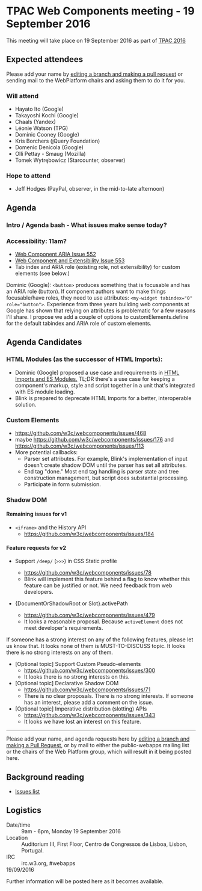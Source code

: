 # TPAC Web Components meeting - 19 September 2016

This meeting will take place on 19 September 2016 as part of [TPAC 2016](https://www.w3.org/2016/09/TPAC/)

## Expected attendees

Please add your name by [editing a branch and making a pull request](https://github.com/w3c/WebPlatformWG/edit/gh-pages/meetings/16-09-19TPAC-1.md) or sending mail to the WebPlatform chairs and asking them to do it for you.

### Will attend

* Hayato Ito (Google)
* Takayoshi Kochi (Google)
* Chaals (Yandex)
* Léonie Watson (TPG)
* Dominic Cooney (Google)
* Kris Borchers (jQuery Foundation)
* Domenic Denicola (Google)
* Olli Pettay - Smaug (Mozilla)
* Tomek Wytrębowicz (Starcounter, observer)

### Hope to attend

* Jeff Hodges (PayPal, observer, in the mid-to-late afternoon)

## Agenda

### Intro / Agenda bash - What issues make sense today?
### Accessibility: 11am?
* [Web Component ARIA Issue 552](https://github.com/w3c/webcomponents/issues/552)
* [Web Component and Extensibility Issue 553](https://github.com/w3c/webcomponents/issues/553)
* Tab index and ARIA role (existing role, not extensibility) for custom elements (see below.)

Dominic (Google): `<button>` produces something that is focusable and has an ARIA role (button). If component authors want to make things focusable/have roles, they need to use attributes: `<my-widget tabindex="0" role="button">`. Experience from three years building web components at Google has shown that relying on attributes is problematic for a few reasons I'll share. I propose we add a couple of options to customElements.define for the default tabindex and ARIA role of custom elements.

## Agenda Candidates
### HTML Modules (as the successor of HTML Imports):
* Dominic (Google) proposed a use case and requirements in [HTML Imports and ES Modules.](https://github.com/w3c/webcomponents/blob/gh-pages/proposals/HTML-Imports-and-ES-Modules.md) TL;DR there's a use case for keeping a component's markup, style and script together in a unit that's integrated with ES module loading.
* Blink is prepared to deprecate HTML Imports for a better, interoperable solution.

### Custom Elements
- https://github.com/w3c/webcomponents/issues/468
- maybe https://github.com/w3c/webcomponents/issues/176 and https://github.com/w3c/webcomponents/issues/113
- More potential callbacks:
  - Parser set attributes. For example, Blink's implementation of input doesn't create shadow DOM until the parser has set all attributes.
  - End tag "done." Most end tag handling is parser state and tree construction management, but script does substantial processing.
  - Participate in form submission.

### Shadow DOM
#### Remaining issues for v1

- `<iframe>` and the History API
  - https://github.com/w3c/webcomponents/issues/184

#### Feature requests for v2

- Support `/deep/` (`>>>`) in CSS Static profile
  - https://github.com/w3c/webcomponents/issues/78
  - Blink will implement this feature behind a flag to know whether this feature can be justified or not.
    We need feedback from web developers.

- {DocumentOrShadowRoot or Slot}.activePath
  - https://github.com/w3c/webcomponents/issues/479
  - It looks a reasonable proposal. Because `activeElement` does not meet developer's requirements.

If someone has a strong interest on any of the following features, please let us know that.
It looks none of them is MUST-TO-DISCUSS topic. It looks there is no strong interests on any of them.

- [Optional topic] Support Custom Pseudo-elements
  - https://github.com/w3c/webcomponents/issues/300
  - It looks there is no strong interests on this.
- [Optional topic] Declarative Shadow DOM
  - https://github.com/w3c/webcomponents/issues/71
  - There is no clear proposals. There is no strong interests. If someone has an interest, please add a comment on the issue.
- [Optional topic] Imperative distribution (slotting) APIs
  - https://github.com/w3c/webcomponents/issues/343
  - It looks we have lost an interest on this feature.

----

Please add your name, and agenda requests here by [editing a branch and making a Pull Request](https://github.com/w3c/WebPlatformWG/blob/gh-pages/meetings/16-09-19TPAC-1.md), or by mail to either the public-webapps mailing list or the chairs of the Web Platform group, which will result in it being posted here.

## Background reading

* [Issues list](https://github.com/w3c/webcomponents/issues/)

## Logistics

<dl>
  <dt>Date/time</dt>
  <dd>9am - 6pm, Monday 19 September 2016</dd>
  <dt>Location</dt>
  <dd>Auditorium III, First Floor, Centro de Congressos de Lisboa, Lisbon, Portugal.</dd>
<dt>IRC</dt>
  <dd>irc.w3.org, #webapps</dd>
  19/09/2016</dl>

Further information will be posted here as it becomes available.
